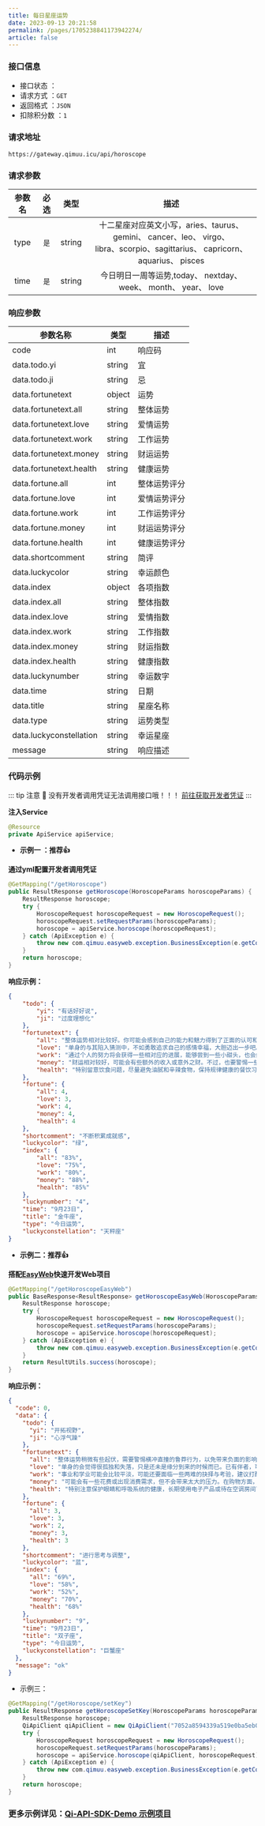 ```yaml
---
title: 每日星座运势
date: 2023-09-13 20:21:58
permalink: /pages/1705238841173942274/
article: false
---
```



### 接口信息

- 接口状态 ： <Badge text="正常"/>
- 请求方式 ：`GET`
- 返回格式 ：`JSON`
- 扣除积分数 ：`1`

### 请求地址
```shell
https://gateway.qimuu.icu/api/horoscope
```

### 请求参数

| 参数名 | 必选 | 类型 |                                                        描述                                                        |
|:---:|:---:|:---:|:----------------------------------------------------------------------------------------------------------------:|
|   type   |  `是`  |  string  | 十二星座对应英文小写，aries、taurus、 gemini、 cancer、leo、 virgo、 <br/> libra、scorpio、sagittarius、 capricorn、 aquarius、 pisces |
| time | `是` | string |                                今日明日一周等运势,today、 nextday、 week、 month、 year、 love                                 |


### 响应参数
| 参数名称            | 类型   | 描述  |
| ------------------- | ------ |-----|
| code                | int    | 响应码 |
| data.todo.yi        | string | 宜   |
| data.todo.ji        | string | 忌   |
| data.fortunetext    | object | 运势  |
| data.fortunetext.all| string | 整体运势 |
| data.fortunetext.love| string | 爱情运势 |
| data.fortunetext.work| string | 工作运势 |
| data.fortunetext.money| string | 财运运势 |
| data.fortunetext.health| string | 健康运势 |
| data.fortune.all    | int    | 整体运势评分 |
| data.fortune.love   | int    | 爱情运势评分 |
| data.fortune.work   | int    | 工作运势评分 |
| data.fortune.money  | int    | 财运运势评分 |
| data.fortune.health | int    | 健康运势评分 |
| data.shortcomment   | string | 简评  |
| data.luckycolor     | string | 幸运颜色 |
| data.index          | object | 各项指数 |
| data.index.all      | string | 整体指数 |
| data.index.love     | string | 爱情指数 |
| data.index.work     | string | 工作指数 |
| data.index.money    | string | 财运指数 |
| data.index.health   | string | 健康指数 |
| data.luckynumber    | string | 幸运数字 |
| data.time           | string | 日期  |
| data.title          | string | 星座名称 |
| data.type           | string | 运势类型 |
| data.luckyconstellation | string | 幸运星座 |
| message             | string | 响应描述 |

### 代码示例

::: tip 注意 🔔️
没有开发者调用凭证无法调用接口哦！！！ [前往获取开发者凭证](https://api.qimuu.icu/account/center)
:::

**注入Service**

```java
@Resource
private ApiService apiService;
```

- **示例一 ：推荐👍**

**通过yml配置开发者调用凭证**

```java
@GetMapping("/getHoroscope")
public ResultResponse getHoroscope(HoroscopeParams horoscopeParams) {
    ResultResponse horoscope;
    try {
        HoroscopeRequest horoscopeRequest = new HoroscopeRequest();
        horoscopeRequest.setRequestParams(horoscopeParams);
        horoscope = apiService.horoscope(horoscopeRequest);
    } catch (ApiException e) {
        throw new com.qimuu.easyweb.exception.BusinessException(e.getCode(), e.getMessage());
    }
    return horoscope;
}
```

**响应示例：**

```json
{
    "todo": {
        "yi": "有话好好说",
        "ji": "过度理想化"
    },
    "fortunetext": {
        "all": "整体运势相对比较好。你可能会感到自己的能力和魅力得到了正面的认可和回报，这会给你带来一些积极的动力和信心。在工作和学习上，你的努力和耐心会得到明显的成果，可能会有一些好的机会和合作伙伴出现。在人际关系方面，你的魅力和亲和力会吸引到更多的人，有助于扩展社交圈子。",
        "love": "单身的与其陷入猜测中，不如勇敢追求自己的感情幸福，大胆迈出一步吧。已有伴者，感情运势较为稳定，与伴侣之间的默契和理解力让你们的关系更加牢固。",
        "work": "通过个人的努力将会获得一些相对应的进展，能够尝到一些小甜头，也会给你一定的鼓舞力量，建议多进行一些新的突破，或能够给你带来意想不到的收获。",
        "money": "财运相对较好，可能会有些额外的收入或意外之财。不过，也要警惕一些小的损耗，比如零散的花费可能会让你不经意间破费。建议你要理性消费，不要过分追求物质享受。",
        "health": "特别留意饮食问题，尽量避免油腻和辛辣食物，保持规律健康的餐饮习惯。另外，定期进行有氧运动和适度的体能锻炼有助于提升体力和循环系统的健康。"
    },
    "fortune": {
        "all": 4,
        "love": 3,
        "work": 4,
        "money": 4,
        "health": 4
    },
    "shortcomment": "不断积累成就感",
    "luckycolor": "绿",
    "index": {
        "all": "83%",
        "love": "75%",
        "work": "80%",
        "money": "88%",
        "health": "85%"
    },
    "luckynumber": "4",
    "time": "9月23日",
    "title": "金牛座",
    "type": "今日运势",
    "luckyconstellation": "天秤座"
}
```

- **示例二：推荐👍**

**搭配[EasyWeb](https://github.com/qimu666/EasyWeb)快速开发Web项目**

```java
@GetMapping("/getHoroscopeEasyWeb")
public BaseResponse<ResultResponse> getHoroscopeEasyWeb(HoroscopeParams horoscopeParams) {
    ResultResponse horoscope;
    try {
        HoroscopeRequest horoscopeRequest = new HoroscopeRequest();
        horoscopeRequest.setRequestParams(horoscopeParams);
        horoscope = apiService.horoscope(horoscopeRequest);
    } catch (ApiException e) {
        throw new com.qimuu.easyweb.exception.BusinessException(e.getCode(), e.getMessage());
    }
    return ResultUtils.success(horoscope);
}
```

**响应示例：**

```json
{
  "code": 0,
  "data": {
    "todo": {
      "yi": "开拓视野",
      "ji": "心浮气躁"
    },
    "fortunetext": {
      "all": "整体运势稍微有些起伏，需要警惕横冲直撞的鲁莽行为，以免带来负面的影响。暂时不宜急着做决定，或许有一些卡在前面的难题需要你耗费脑筋进行思考，也可能会一时拿不定主意。当前的你需要思考和调整，才能迈向更好的状态，也要更加理性和成熟地处理人际关系问题。",
      "love": "单身的会觉得很孤独和失落，只是还未是缘分到来的时候而已。已有伴者，可能会出现沟通不畅和误解，建议你多一些耐心和理解，用心去维系你们的感情。",
      "work": "事业和学业可能会比较平淡，可能还要面临一些两难的抉择与考验，建议打醒精神应对，保持灵活应变的准备，不要总是等到问题到来之后才去亡羊补牢。",
      "money": "可能会有一些花费或出现消费需求，但不会带来太大的压力。在购物方面，注意控制自己的欲望不要盲目消费。如果有小的投资机会，可以考虑适当参与，但要做好风险评估。",
      "health": "特别注意保护眼睛和呼吸系统的健康，长期使用电子产品或待在空调房间可能会导致眼睛干涩和不适，适量休息眼睛，多眨眼，用眼保健操缓解眼部疲劳。"
    },
    "fortune": {
      "all": 3,
      "love": 3,
      "work": 2,
      "money": 3,
      "health": 3
    },
    "shortcomment": "进行思考与调整",
    "luckycolor": "蓝",
    "index": {
      "all": "69%",
      "love": "58%",
      "work": "52%",
      "money": "70%",
      "health": "68%"
    },
    "luckynumber": "9",
    "time": "9月23日",
    "title": "双子座",
    "type": "今日运势",
    "luckyconstellation": "巨蟹座"
  },
  "message": "ok"
}
```

- 示例三：

```Java
@GetMapping("/getHoroscope/setKey")
public ResultResponse getHoroscopeSetKey(HoroscopeParams horoscopeParams) {
    ResultResponse horoscope;
    QiApiClient qiApiClient = new QiApiClient("7052a8594339a519e0ba5eb04a267a60", "d8d6df60ab209385a09ac796f1dfe3e1");
    try {
        HoroscopeRequest horoscopeRequest = new HoroscopeRequest();
        horoscopeRequest.setRequestParams(horoscopeParams);
        horoscope = apiService.horoscope(qiApiClient, horoscopeRequest);
    } catch (ApiException e) {
        throw new com.qimuu.easyweb.exception.BusinessException(e.getCode(), e.getMessage());
    }
    return horoscope;
}
```
###  **更多示例详见：[Qi-API-SDK-Demo 示例项目](https://github.com/qimu666/qi-api-sdk-demo/blob/master/src/main/java/icu/qimuu/qiapisdkdemo/controller/InvokeController.java)**

